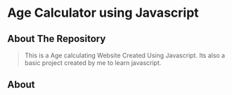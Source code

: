 # Age Calculator using Javascript

## About The Repository
> This is a Age calculating Website Created Using Javascript. Its also a basic project created by me to learn javascript.

## About